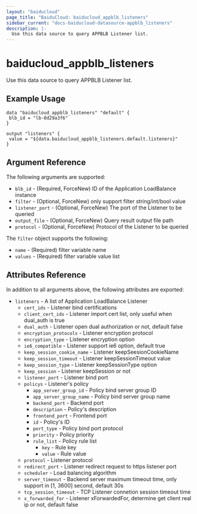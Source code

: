 ```yaml
---
layout: "baiducloud"
page_title: "BaiduCloud: baiducloud_appblb_listeners"
sidebar_current: "docs-baiducloud-datasource-appblb_listeners"
description: |-
  Use this data source to query APPBLB Listener list.
---
```


# baiducloud_appblb_listeners

Use this data source to query APPBLB Listener list.

## Example Usage

```hcl
data "baiducloud_appblb_listeners" "default" {
 blb_id = "lb-0d29a3f6"
}

output "listeners" {
 value = "${data.baiducloud_appblb_listeners.default.listeners}"
}
```

## Argument Reference

The following arguments are supported:

* `blb_id` - (Required, ForceNew) ID of the Application LoadBalance instance
* `filter` - (Optional, ForceNew) only support filter string/int/bool value
* `listener_port` - (Optional, ForceNew) The port of the Listener to be queried
* `output_file` - (Optional, ForceNew) Query result output file path
* `protocol` - (Optional, ForceNew) Protocol of the Listener to be queried

The `filter` object supports the following:

* `name` - (Required) filter variable name
* `values` - (Required) filter variable value list

## Attributes Reference

In addition to all arguments above, the following attributes are exported:

* `listeners` - A list of Application LoadBalance Listener
  * `cert_ids` - Listener bind certifications
  * `client_cert_ids` - Listener import cert list, only useful when dual_auth is true
  * `dual_auth` - Listener open dual authorization or not, default false
  * `encryption_protocols` - Listener encryption protocol
  * `encryption_type` - Listener encryption option
  * `ie6_compatible` - Listener support ie6 option, default true
  * `keep_session_cookie_name` - Listener keepSeesionCookieName
  * `keep_session_timeout` - Listener keepSessionTimeout value
  * `keep_session_type` - Listener keepSessionType option
  * `keep_session` - Listener keepSession or not
  * `listener_port` - Listener bind port
  * `policys` - Listener's policy
    * `app_server_group_id` - Policy bind server group ID
    * `app_server_group_name` - Policy bind server group name
    * `backend_port` - Backend port
    * `description` - Policy's description
    * `frontend_port` - Frontend port
    * `id` - Policy's ID
    * `port_type` - Policy bind port protocol
    * `priority` - Policy priority
    * `rule_list` - Policy rule list
      * `key` - Rule key
      * `value` - Rule value
  * `protocol` - Listener protocol
  * `redirect_port` - Listener redirect request to https listener port
  * `scheduler` - Load balancing algorithm
  * `server_timeout` - Backend server maximum timeout time, only support in [1, 3600] second, default 30s
  * `tcp_session_timeout` - TCP Listener connetion session timeout time
  * `x_forwarded_for` - Listener xForwardedFor, determine get client real ip or not, default false


